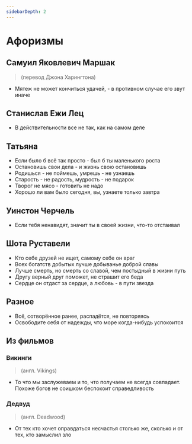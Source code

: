 ```yaml
---
sidebarDepth: 2
---
```


# Афоризмы

## Самуил Яковлевич Маршак
> (перевод Джона Харингтона)

* Мятеж не может кончиться удачей, - в противном случае его звут иначе

## Станислав Ежи Лец

* В действительности все не так, как на самом деле

## Татьяна

* Если было б всё так просто - был б ты маленького роста
* Остановишь свои дела - и жизнь свою остановишь
* Родишься - не поймешь, умрешь - не узнаешь
* Старость - не радость, мудрость - не подарок
* Творог не мясо - готовить не надо
* Хорошо ли вам было сегодня, вы, узнаете только завтра

## Уинстон Черчель

* Если тебя ненавидят, значит ты в своей жизни, что-то отстаивал

## Шота Руставели

* Кто себе друзей не ищет, самому себе он враг
* Всех богатств добытых лучше добыванье доброй славы
* Лучше смерть, но смерть со славой, чем постыдный в жизни путь
* Другу верный друг поможет, не страшит его беда
* Сердце он отдаст за сердце, а любовь - в пути звезда

## Разное

* Всё, сотворённое ранее, распадётся, не повторяясь
* Освободите себя от надежды, что море когда-нибудь успокоится

## Из фильмов

### Викинги
> (англ. Vikings)

* То что мы заслужеваем и то, что получаем не всегда совпадает. Похоже богов не соишком беспокоит справедливость

### Дедвуд
> (англ. Deadwood)

* От тех кто хочет оправдаться несчастья столько же, сколько и от тех, кто замыслил зло
